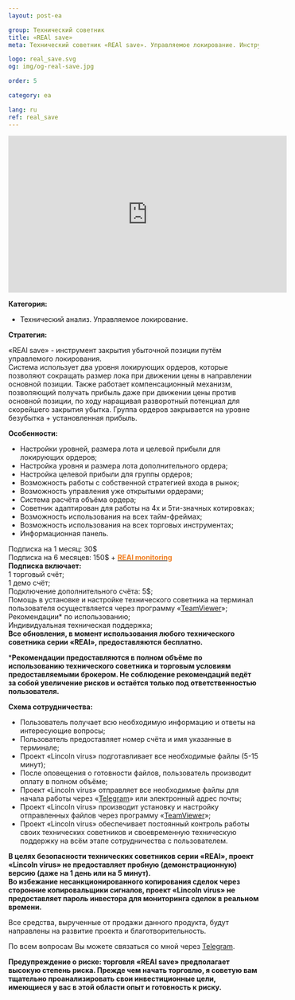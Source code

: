 ```yaml
---
layout: post-ea

group: Технический советник
title: «REAl save»
meta: Технический советник «REAl save». Управляемое локирование. Инструмент закрытия убыточной позиции путём управляемого локирования. Все средства, вырученные от продажи данного продукта, будут направлены на развитие проекта и благотворительность.

logo: real_save.svg
og: img/og-real-save.jpg

order: 5

category: ea

lang: ru
ref: real_save
---
```


<div class="video-container mb-3">
  <iframe class="mx-auto d-block" width="560" height="315" src="https://www.youtube.com/embed/mnzYHtt1aqM?rel=0&amp;controls=2&amp;showinfo=0" frameborder="0" allow="autoplay; encrypted-media" allowfullscreen> </iframe>
</div>


**Категория:**
  - Технический анализ. Управляемое локирование.

**Стратегия:**  

«REAl save» - инструмент закрытия убыточной позиции путём управлемого локирования.  
Система использует два уровня локирующих ордеров, которые позволяют сокращать размер лока при движении цены в   направлении основной позиции. Также работает компенсационный механизм, позволяющий получать прибыль даже   при движении цены против основной позиции, по ходу наращивая разворотный потенциал для скорейшего закрытия   убытка. Группа ордеров закрывается на уровне безубытка + установленная прибыль.

**Особенности:**
  - Настройки уровней, размера лота и целевой прибыли для локирующих ордеров;
  - Настройка уровня и размера лота дополнительного ордера;
  - Настройка целевой прибыли для группы ордеров;
  - Возможность работы с собственной стратегией входа в рынок;
  - Возможность управления уже открытыми ордерами;
  - Система расчёта объёма ордера;
  - Советник адаптирован для работы на 4х и 5ти-значных котировках;
  - Возможность использования на всех тайм-фреймах;
  - Возможность использования на всех торговых инструментах;
  - Информационная панель.

  Подписка на 1 месяц: 30$  
  Подписка на 6 месяцев: 150$ + **<a href="https://lincolnvirus.com/projects/ru/forex/real_monitoring.html" target="_blank"><span style="color:#f07e20">REAl monitoring</span></a>**  
  **Подписка включает:**  
  1 торговый счёт;  
  1 демо счёт;  
  Подключение дополнительного счёта: 5$;  
  Помощь в установке и настройке технического советника на терминал пользователя осуществляется через программу «<a href="https://www.teamviewer.com/ru/" target="_blank">TeamViewer</a>»;  
  Рекомендации* по использованию;  
  Индивидуальная техническая поддержка;  
  **Все обновления, в момент использования любого технического советника серии «REAl», предоставляются бесплатно.**
  
  ***Рекомендации предоставляются в полном объёме по использованию технического советника и торговым условиям предоставляемыми брокером. Не соблюдение рекомендаций ведёт за собой увеличение рисков и остаётся только под ответственностью пользователя.**
  
  **Схема сотрудничества:**  

- Пользователь получает всю необходимую информацию и ответы на интересующие вопросы;  
- Пользователь предоставляет номер счёта и имя указанные в терминале;  
- Проект «Lincoln virus» подготавливает все необходимые файлы (5-15 минут);  
- После оповещения о готовности файлов, пользователь производит оплату в полном объёме;  
- Проект «Lincoln virus» отправляет все необходимые файлы для начала работы через «<a href="https://t.me/chutkoy" target="_blank">Telegram</a>» или электронный адрес почты;  
- Проект «Lincoln virus» производит установку и настройку отправленных файлов через программу «<a href="https://www.teamviewer.com/ru/" target="_blank">TeamViewer</a>»;  
- Проект «Lincoln virus» обеспечивает постоянный контроль работы своих технических советников и своевременную техническую поддержку на всём этапе сотрудничества с пользователем.

**В целях безопасности технических советников серии «REAl», проект «Lincoln virus» не предоставляет пробную (демонстрационную) версию (даже на 1 день или на 5 минут).**  
**Во избежание несанкционированного копирования сделок через сторонние копировальщики сигналов, проект «Lincoln virus» не предоставляет пароль инвестора для мониторинга сделок в реальном времени.**

Все средства, вырученные от продажи данного продукта, будут направлены на развитие проекта и благотворительность.

По всем вопросам Вы можете связаться со мной через <a href="https://t.me/chutkoy" target="_blank">Telegram</a>.

**Предупреждение о риске: торговля «REAl save» предполагает высокую степень риска. Прежде чем начать торговлю, я советую вам тщательно проанализировать свои инвестиционные цели, имеющиеся у вас в этой области опыт и готовность к риску.**
